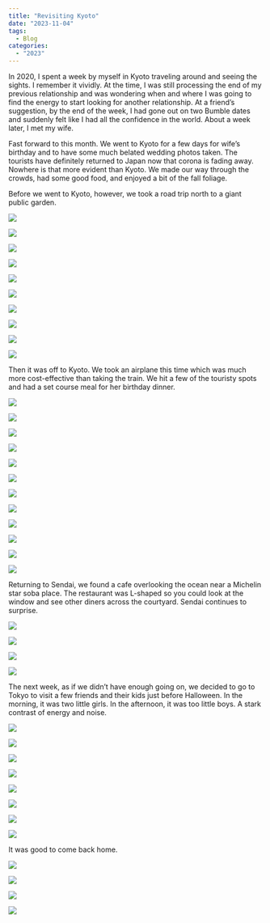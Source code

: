 ```yaml
---
title: "Revisiting Kyoto"
date: "2023-11-04"
tags: 
  - Blog
categories: 
  - "2023"
---
```


In 2020, I spent a week by myself in Kyoto traveling around and seeing the sights. I remember it vividly. At the time, I was still processing the end of my previous relationship and was wondering when and where I was going to find the energy to start looking for another relationship. At a friend’s suggestion, by the end of the week, I had gone out on two Bumble dates and suddenly felt like I had all the confidence in the world. About a week later, I met my wife.

Fast forward to this month. We went to Kyoto for a few days for wife’s birthday and to have some much belated wedding photos taken. The tourists have definitely returned to Japan now that corona is fading away. Nowhere is that more evident than Kyoto. We made our way through the crowds, had some good food, and enjoyed a bit of the fall foliage.

Before we went to Kyoto, however, we took a road trip north to a giant public garden.

![](images/DSCF7032.jpg)

![](images/DSCF7048.jpg)

![](images/DSCF7054.jpg)

![](images/DSCF6985.jpg)

![](images/DSCF6989.jpg)

![](images/DSCF7093.jpg)

![](images/DSCF7102.jpg)

![](images/DSCF7107.jpg)

![](images/DSCF7154.jpg)

![](images/DSCF7114.jpg)

Then it was off to Kyoto. We took an airplane this time which was much more cost-effective than taking the train. We hit a few of the touristy spots and had a set course meal for her birthday dinner.

![](images/DSCF7295.jpg)

![](images/DSCF7373.jpg)

![](images/DSCF7425.jpg)

![](images/DSCF7515.jpg)

![](images/DSCF7550.jpg)

![](images/DSCF7579.jpg)

![](images/DSCF7591.jpg)

![](images/DSCF7603.jpg)

![](images/DSCF7717.jpg)

![](images/DSCF7723.jpg)

![](images/DSCF7754.jpg)

![](images/DSCF7779.jpg)

Returning to Sendai, we found a cafe overlooking the ocean near a Michelin star soba place. The restaurant was L-shaped so you could look at the window and see other diners across the courtyard. Sendai continues to surprise.

![](images/DSCF7860.jpg)

![](images/DSCF7871.jpg)

![](images/DSCF7875.jpg)

![](images/DSCF7876.jpg)

The next week, as if we didn’t have enough going on, we decided to go to Tokyo to visit a few friends and their kids just before Halloween. In the morning, it was two little girls. In the afternoon, it was too little boys. A stark contrast of energy and noise.

![](images/DSCF7905.jpg)

![](images/DSCF7945.jpg)

![](images/DSCF8020.jpg)

![](images/DSCF8025.jpg)

![](images/DSCF7977.jpg)

![](images/DSCF8128.jpg)

![](images/DSCF8133.jpg)

![](images/DSCF8130.jpg)

It was good to come back home.

![](images/DSCF8272.jpg)

![](images/DSCF8290.jpg)

![](images/DSCF8335.jpg)

![](images/DSCF8280.jpg)
